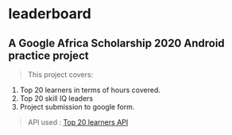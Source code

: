 # leaderboard

## A Google Africa Scholarship 2020 Android practice project

> This project covers:
1. Top 20 learners in terms of hours covered.
2. Top 20 skill IQ leaders
3. Project submission to google form.

> API used : [Top 20 learners API](https://gadsapi.herokuapp.com/)


